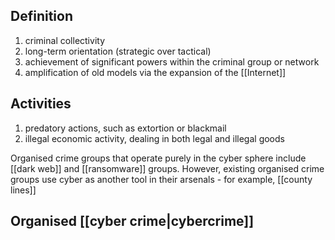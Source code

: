 ## Definition
1. criminal collectivity
2. long-term orientation (strategic over tactical)
3. achievement of significant powers within the criminal group or network
4. amplification of old models via the expansion of the [[Internet]]

## Activities
1. predatory actions, such as extortion or blackmail
2. illegal economic activity, dealing in both legal and illegal goods 

Organised crime groups that operate purely in the cyber sphere include [[dark web]] and [[ransomware]] groups. However, existing organised crime groups use cyber as another tool in their arsenals - for example, [[county lines]]

## Organised [[cyber crime|cybercrime]]
